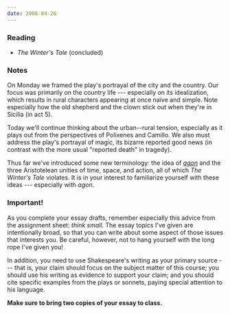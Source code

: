 ```yaml
---
date: 2006-04-26
---
```


### Reading

* <cite>The Winter's Tale</cite> (concluded)

### Notes

On Monday we framed the play's portrayal of the city and the country. Our focus was primarily on the country life --- especially on its idealization, which results in rural characters appearing at once naïve and simple. Note especially how the old shepherd and the clown stick out when they're in Sicilia (in act 5).

Today we'll continue thinking about the urban--rural tension, especially as it plays out from the perspectives of Polixenes and Camillo. We also must address the play's portrayal of magic, its bizarre reported good news (in contrast with the more usual "reported death" in tragedy).

Thus far we've introduced some new terminology: the idea of [*agon*](https://en.wikipedia.org/wiki/Agon) and the three Aristotelean unities of time, space, and action, all of which <cite>The Winter's Tale</cite> violates. It is in your interest to familiarize yourself with these ideas --- especially with *agon*.

### Important!

As you complete your essay drafts, remember especially this advice from the assignment sheet: *think small*. The essay topics I've given are intentionally broad, so that you can write about some aspect of those issues that interests you. Be careful, however, not to hang yourself with the long rope I've given you!

In addition, you need to use Shakespeare's writing as your primary source --- that is, your claim should focus on the subject matter of this course; you should use his writing as evidence to support your claim; and you should cite specific examples from the plays or sonnets, paying special attention to his language.

**Make sure to bring two copies of your essay to class.**
